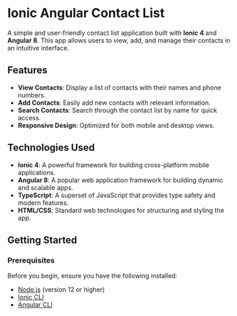 # Ionic Angular Contact List

A simple and user-friendly contact list application built with **Ionic 4** and **Angular 8**. This app allows users to view, add, and manage their contacts in an intuitive interface.

## Features
- **View Contacts**: Display a list of contacts with their names and phone numbers.
- **Add Contacts**: Easily add new contacts with relevant information.
- **Search Contacts**: Search through the contact list by name for quick access.
- **Responsive Design**: Optimized for both mobile and desktop views.

## Technologies Used
- **Ionic 4**: A powerful framework for building cross-platform mobile applications.
- **Angular 8**: A popular web application framework for building dynamic and scalable apps.
- **TypeScript**: A superset of JavaScript that provides type safety and modern features.
- **HTML/CSS**: Standard web technologies for structuring and styling the app.

## Getting Started

### Prerequisites
Before you begin, ensure you have the following installed:
- [Node.js](https://nodejs.org/) (version 12 or higher)
- [Ionic CLI](https://ionicframework.com/docs/cli)
- [Angular CLI](https://angular.io/cli)

